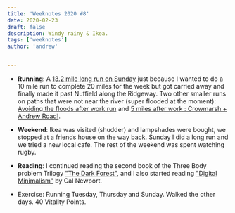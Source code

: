 ```yaml
---
title: 'Weeknotes 2020 #8'
date: 2020-02-23
draft: false
description: Windy rainy & Ikea.
tags: ['weeknotes']
author: 'andrew'


---
```

- **Running**: A [13.2 mile long run on Sunday](https://www.strava.com/activities/3124339648) just because I wanted to do a 10 mile run to complete 20 miles for the week but got carried away and finally made it past Nuffield along the Ridgeway. Two other smaller runs on paths that were not near the river (super flooded at the moment): [Avoiding the floods after work run](https://www.strava.com/activities/3116912488) and [5 miles after work : Crowmarsh + Andrew Road!](https://www.strava.com/activities/3111100378).

- **Weekend**: Ikea was visited (shudder) and lampshades were bought, we stopped at a friends house on the way back. Sunday I did a long run and we tried a new local cafe. The rest of the weekend was spent watching rugby.

- **Reading**: I continued reading the second book of the Three Body problem Trilogy ["The Dark Forest"](https://www.goodreads.com/book/show/23168817-the-dark-forest), and I also started reading ["Digital Minimalism"](https://www.calnewport.com/books/digital-minimalism/) by Cal Newport.

- Exercise: Running Tuesday, Thursday and Sunday. Walked the other days. 40 Vitality Points.

